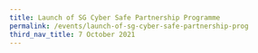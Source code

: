 ```yaml
---
title: Launch of SG Cyber Safe Partnership Programme
permalink: /events/launch-of-sg-cyber-safe-partnership-prog
third_nav_title: 7 October 2021
---
```

